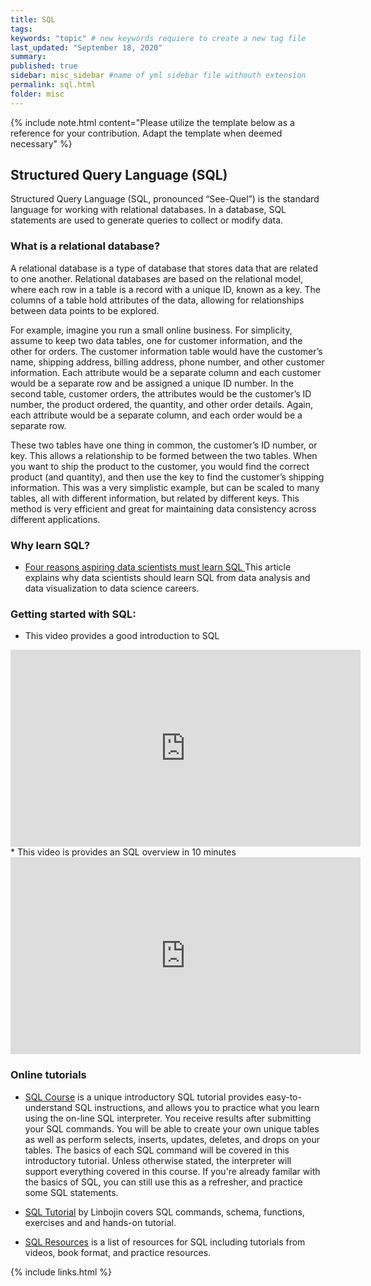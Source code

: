 ```yaml
---
title: SQL
tags:
keywords: "topic" # new keywords requiere to create a new tag file
last_updated: "September 18, 2020"
summary: 
published: true
sidebar: misc_sidebar #name of yml sidebar file withouth extension
permalink: sql.html
folder: misc
---
```



{% include note.html content="Please utilize the template below as a reference for your contribution. Adapt the template when deemed necessary" %}

## Structured Query Language (SQL)

Structured Query Language (SQL, pronounced “See-Quel”) is the standard language for working with relational databases. In a database, SQL statements are used to generate queries to collect or modify data.

### What is a relational database?

A relational database is a type of database that stores data that are related to one another. Relational databases are based on the relational model, where each row in a table is a record with a unique ID, known as a key. The columns of a table hold attributes of the data, allowing for relationships between data points to be explored.

For example, imagine you run a small online business. For simplicity, assume to keep two data tables, one for customer information, and the other for orders. The customer information table would have the customer’s name, shipping address, billing address, phone number, and other customer information. Each attribute would be a separate column and each customer would be a separate row and be assigned a unique ID number. In the second table, customer orders, the attributes would be the customer’s ID number, the product ordered, the quantity, and other order details. Again, each attribute would be a separate column, and each order would be a separate row.

These two tables have one thing in common, the customer’s ID number, or key. This allows a relationship to be formed between the two tables. When you want to ship the product to the customer, you would find the correct product (and quantity), and then use the key to find the customer’s shipping information.
This was a very simplistic example, but can be scaled to many tables, all with different information, but related by different keys. This method is very efficient and great for maintaining data consistency across different applications.

### Why learn SQL?

* <a href="https://learnsql.com/blog/four-reasons-aspiring-data-scientists-must-learn-sql/"  target="_blank">Four reasons aspiring data scientists must learn SQL </a> This article explains why data scientists should learn SQL from data analysis and data visualization to data science careers.




### Getting started with SQL:

* This video provides a good introduction to SQL 
<iframe width="560" height="315" src="https://www.youtube-nocookie.com/embed/IXycPq7MnwE" frameborder="0" allow="accelerometer; autoplay; clipboard-write; encrypted-media; gyroscope; picture-in-picture" allowfullscreen></iframe>
* This video is provides an SQL overview in 10 minutes 
<iframe width="560" height="315" src="https://www.youtube-nocookie.com/embed/bEtnYWuo2Bw" frameborder="0" allow="accelerometer; autoplay; clipboard-write; encrypted-media; gyroscope; picture-in-picture" allowfullscreen></iframe>

### Online tutorials

* <a href="http://www.sqlcourse.com/"  target="_blank">SQL Course</a> is a unique introductory SQL tutorial provides easy-to-understand SQL instructions, and allows you to practice what you learn using the on-line SQL interpreter. You receive results after submitting your SQL commands. You will be able to create your own unique tables as well as perform selects, inserts, updates, deletes, and drops on your tables. The basics of each SQL command will be covered in this introductory tutorial. Unless otherwise stated, the interpreter will support everything covered in this course. If you're already familar with the basics of SQL, you can still use this as a refresher, and practice some SQL statements.


* <a href="https://github.com/linbojin/sql-tutorial"  target="_blank">SQL Tutorial</a> by Linbojin covers SQL commands, schema, functions, exercises and and hands-on tutorial.


* <a href="https://gist.github.com/momer/19a159ffc336a047b2fa"  target="_blank">SQL Resources</a> is a list of resources for SQL including tutorials from videos, book format, and practice resources.

{% include links.html %}
